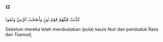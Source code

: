 ##### 12

<span class="ayah">كَذَّبَتْ قَبْلَهُمْ قَوْمُ نُوحٍۢ وَأَصْحَٰبُ ٱلرَّسِّ وَثَمُودُ</span>

<span class="ayah_translation">Sebelum mereka telah mendustakan (pula) kaum Nuh dan penduduk Rass dan Tsamud,</span>
